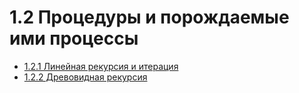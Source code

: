 # 1.2 Процедуры и порождаемые ими процессы

* [1.2.1 Линейная рекурсия и итерация](p-121.el)
* [1.2.2 Древовидная рекурсия](p-122.el)